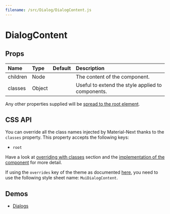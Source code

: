 ```yaml
---
filename: /src/Dialog/DialogContent.js
---
```


<!--- This documentation is automatically generated, do not try to edit it. -->

# DialogContent



## Props

| Name | Type | Default | Description |
|:-----|:-----|:--------|:------------|
| children | Node |  | The content of the component. |
| classes | Object |  | Useful to extend the style applied to components. |

Any other properties supplied will be [spread to the root element](/guides/api#spread).

## CSS API

You can override all the class names injected by Material-Next thanks to the `classes` property.
This property accepts the following keys:
- `root`

Have a look at [overriding with classes](/customization/overrides#overriding-with-classes) section
and the [implementation of the component](https://github.com/material-next/material-next/tree/v1-beta/src/Dialog/DialogContent.js)
for more detail.

If using the `overrides` key of the theme as documented
[here](/customization/themes#customizing-all-instances-of-a-component-type),
you need to use the following style sheet name: `MuiDialogContent`.

## Demos

- [Dialogs](/demos/dialogs)

